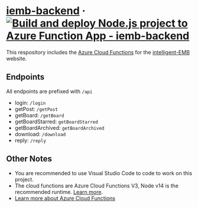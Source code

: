 # [iemb-backend](https://iemb-backend.azurewebsites.net) · [![Build and deploy Node.js project to Azure Function App - iemb-backend](https://github.com/dabby9734/iemb-backend/actions/workflows/master_iemb-backend.yml/badge.svg)](https://github.com/dabby9734/iemb-backend/actions/workflows/master_iemb-backend.yml)

This respository includes the [Azure Cloud Functions](https://azure.microsoft.com/en-us/services/functions) for the [intelligent-EMB](https://github.com/dabby9734/intelligent-EMB) website.

## Endpoints

All endpoints are prefixed with `/api`

- login: `/login`
- getPost: `/getPost`
- getBoard: `/getBoard`
- getBoardStarred: `getBoardStarred`
- getBoardArchived: `getBoardArchived`
- download: `/download`
- reply: `/reply`

## Other Notes

- You are recommended to use Visual Studio Code to code to work on this project.
- The cloud functions are Azure Cloud Functions V3, Node v14 is the recommended runtime. [Learn more](https://docs.microsoft.com/en-us/azure/azure-functions/functions-reference-node?tabs=v2#node-version).
- [Learn more about Azure Cloud Functions](https://docs.microsoft.com/en-us/azure/azure-functions/)

